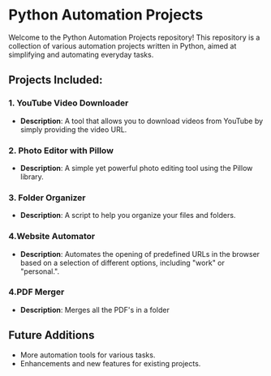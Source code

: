 # Python Automation Projects

Welcome to the Python Automation Projects repository! This repository is a collection of various automation projects written in Python, aimed at simplifying and automating everyday tasks.

## Projects Included:

### 1. YouTube Video Downloader
- **Description**: A tool that allows you to download videos from YouTube by simply providing the video URL.

### 2. Photo Editor with Pillow
- **Description**: A simple yet powerful photo editing tool using the Pillow library.

### 3. Folder Organizer
- **Description**: A script to help you organize your files and folders.

### 4.Website Automator
- **Description**: Automates the opening of predefined URLs in the browser based on a selection of different options, including "work" or "personal.".

### 4.PDF Merger
- **Description**: Merges all the PDF's in a folder

## Future Additions
- More automation tools for various tasks.
- Enhancements and new features for existing projects.
